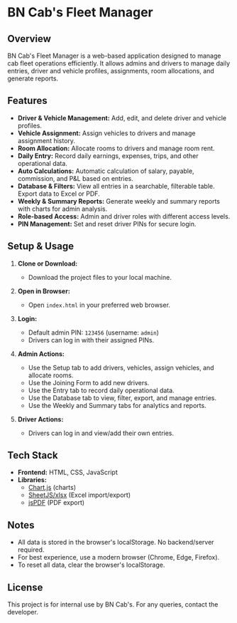 # BN Cab's Fleet Manager

## Overview
BN Cab's Fleet Manager is a web-based application designed to manage cab fleet operations efficiently. It allows admins and drivers to manage daily entries, driver and vehicle profiles, assignments, room allocations, and generate reports.

## Features
- **Driver & Vehicle Management:** Add, edit, and delete driver and vehicle profiles.
- **Vehicle Assignment:** Assign vehicles to drivers and manage assignment history.
- **Room Allocation:** Allocate rooms to drivers and manage room rent.
- **Daily Entry:** Record daily earnings, expenses, trips, and other operational data.
- **Auto Calculations:** Automatic calculation of salary, payable, commission, and P&L based on entries.
- **Database & Filters:** View all entries in a searchable, filterable table. Export data to Excel or PDF.
- **Weekly & Summary Reports:** Generate weekly and summary reports with charts for admin analysis.
- **Role-based Access:** Admin and driver roles with different access levels.
- **PIN Management:** Set and reset driver PINs for secure login.

## Setup & Usage
1. **Clone or Download:**
   - Download the project files to your local machine.

2. **Open in Browser:**
   - Open `index.html` in your preferred web browser.

3. **Login:**
   - Default admin PIN: `123456` (username: `admin`)
   - Drivers can log in with their assigned PINs.

4. **Admin Actions:**
   - Use the Setup tab to add drivers, vehicles, assign vehicles, and allocate rooms.
   - Use the Joining Form to add new drivers.
   - Use the Entry tab to record daily operational data.
   - Use the Database tab to view, filter, export, and manage entries.
   - Use the Weekly and Summary tabs for analytics and reports.

5. **Driver Actions:**
   - Drivers can log in and view/add their own entries.

## Tech Stack
- **Frontend:** HTML, CSS, JavaScript
- **Libraries:**
  - [Chart.js](https://www.chartjs.org/) (charts)
  - [SheetJS/xlsx](https://sheetjs.com/) (Excel import/export)
  - [jsPDF](https://github.com/parallax/jsPDF) (PDF export)

## Notes
- All data is stored in the browser's localStorage. No backend/server required.
- For best experience, use a modern browser (Chrome, Edge, Firefox).
- To reset all data, clear the browser's localStorage.

## License
This project is for internal use by BN Cab's. For any queries, contact the developer. 